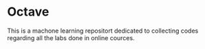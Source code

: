 # Octave

This is a machone learning repositort dedicated to collecting codes regarding all the labs done in online cources.